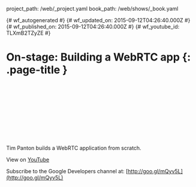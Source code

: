 project_path: /web/_project.yaml
book_path: /web/shows/_book.yaml

{# wf_autogenerated #}
{# wf_updated_on: 2015-09-12T04:26:40.000Z #}
{# wf_published_on: 2015-09-12T04:26:40.000Z #}
{# wf_youtube_id: TLXmB2TZyZE #}

# On-stage: Building a WebRTC app {: .page-title }


<div class="video-wrapper">
  <iframe class="devsite-embedded-youtube-video" data-video-id="TLXmB2TZyZE"
          data-autohide="1" data-showinfo="0" frameborder="0" allowfullscreen>
  </iframe>
</div>

Tim Panton builds a WebRTC application from scratch.

View on [YouTube](https://youtu.be/TLXmB2TZyZE)

Subscribe to the Google Developers channel at: [http://goo.gl/mQyv5L](http://goo.gl/mQyv5L)

